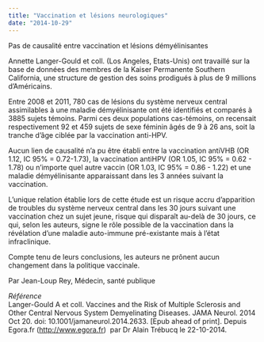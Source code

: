 ```yaml
---
title: "Vaccination et lésions neurologiques"
date: "2014-10-29"
---
```


Pas de causalité entre vaccination et lésions démyélinisantes

Annette Langer-Gould et coll. (Los Angeles, Etats-Unis) ont travaillé sur la base de données des membres de la Kaiser Permanente Southern California, une structure de gestion des soins prodigués à plus de 9 millions d’Américains.

Entre 2008 et 2011, 780 cas de lésions du système nerveux central assimilables à une maladie démyélinisante ont été identifiés et comparés à 3885 sujets témoins. Parmi ces deux populations cas-témoins, on recensait respectivement 92 et 459 sujets de sexe féminin âgés de 9 à 26 ans, soit la tranche d’âge ciblée par la vaccination anti-HPV.

Aucun lien de causalité n’a pu être établi entre la vaccination antiVHB (OR 1.12, IC 95% = 0.72-1.73), la vaccination antiHPV (OR 1.05, IC 95% = 0.62 - 1.78) ou n’importe quel autre vaccin (OR 1.03, IC 95% = 0.86 - 1.22) et une maladie démyélinisante apparaissant dans les 3 années suivant la vaccination.

L’unique relation établie lors de cette étude est un risque accru d’apparition de troubles du système nerveux central dans les 30 jours suivant une vaccination chez un sujet jeune, risque qui disparaît au-delà de 30 jours, ce qui, selon les auteurs, signe le rôle possible de la vaccination dans la révélation d’une maladie auto-immune pré-existante mais à l’état infraclinique.

Compte tenu de leurs conclusions, les auteurs ne prônent aucun changement dans la politique vaccinale.

Par Jean-Loup Rey, Médecin, santé publique

*Référence*  
Langer-Gould A et coll. Vaccines and the Risk of Multiple Sclerosis and Other Central Nervous System Demyelinating Diseases. JAMA Neurol. 2014 Oct 20. doi: 10.1001/jamaneurol.2014.2633. \[Epub ahead of print\]. Depuis Egora.fr ([<http://www.egora.fr>](http://www.egora.fr "http://www.egora.fr"))  par Dr Alain Trébucq le 22-10-2014.
